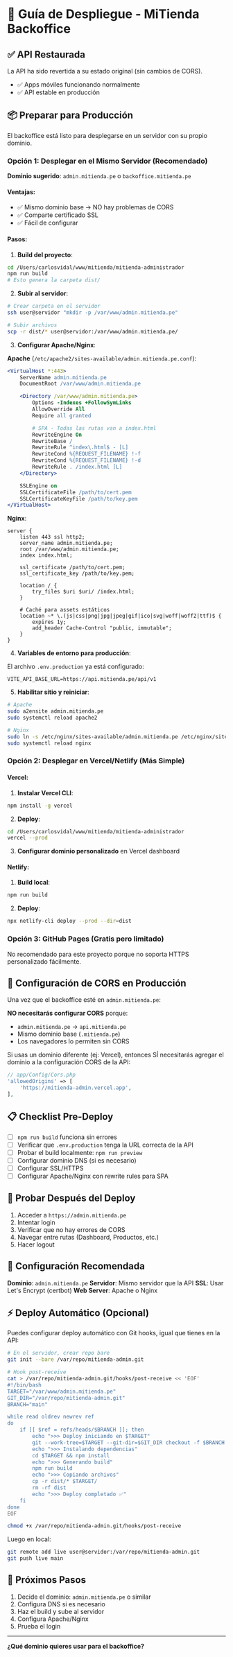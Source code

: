 # 🚀 Guía de Despliegue - MiTienda Backoffice

## ✅ API Restaurada

La API ha sido revertida a su estado original (sin cambios de CORS).
- ✅ Apps móviles funcionando normalmente
- ✅ API estable en producción

## 📦 Preparar para Producción

El backoffice está listo para desplegarse en un servidor con su propio dominio.

### Opción 1: Desplegar en el Mismo Servidor (Recomendado)

**Dominio sugerido**: `admin.mitienda.pe` o `backoffice.mitienda.pe`

#### Ventajas:
- ✅ Mismo dominio base → NO hay problemas de CORS
- ✅ Comparte certificado SSL
- ✅ Fácil de configurar

#### Pasos:

1. **Build del proyecto**:
```bash
cd /Users/carlosvidal/www/mitienda/mitienda-administrador
npm run build
# Esto genera la carpeta dist/
```

2. **Subir al servidor**:
```bash
# Crear carpeta en el servidor
ssh user@servidor "mkdir -p /var/www/admin.mitienda.pe"

# Subir archivos
scp -r dist/* user@servidor:/var/www/admin.mitienda.pe/
```

3. **Configurar Apache/Nginx**:

**Apache** (`/etc/apache2/sites-available/admin.mitienda.pe.conf`):
```apache
<VirtualHost *:443>
    ServerName admin.mitienda.pe
    DocumentRoot /var/www/admin.mitienda.pe

    <Directory /var/www/admin.mitienda.pe>
        Options -Indexes +FollowSymLinks
        AllowOverride All
        Require all granted

        # SPA - Todas las rutas van a index.html
        RewriteEngine On
        RewriteBase /
        RewriteRule ^index\.html$ - [L]
        RewriteCond %{REQUEST_FILENAME} !-f
        RewriteCond %{REQUEST_FILENAME} !-d
        RewriteRule . /index.html [L]
    </Directory>

    SSLEngine on
    SSLCertificateFile /path/to/cert.pem
    SSLCertificateKeyFile /path/to/key.pem
</VirtualHost>
```

**Nginx**:
```nginx
server {
    listen 443 ssl http2;
    server_name admin.mitienda.pe;
    root /var/www/admin.mitienda.pe;
    index index.html;

    ssl_certificate /path/to/cert.pem;
    ssl_certificate_key /path/to/key.pem;

    location / {
        try_files $uri $uri/ /index.html;
    }

    # Caché para assets estáticos
    location ~* \.(js|css|png|jpg|jpeg|gif|ico|svg|woff|woff2|ttf)$ {
        expires 1y;
        add_header Cache-Control "public, immutable";
    }
}
```

4. **Variables de entorno para producción**:

El archivo `.env.production` ya está configurado:
```env
VITE_API_BASE_URL=https://api.mitienda.pe/api/v1
```

5. **Habilitar sitio y reiniciar**:
```bash
# Apache
sudo a2ensite admin.mitienda.pe
sudo systemctl reload apache2

# Nginx
sudo ln -s /etc/nginx/sites-available/admin.mitienda.pe /etc/nginx/sites-enabled/
sudo systemctl reload nginx
```

### Opción 2: Desplegar en Vercel/Netlify (Más Simple)

#### Vercel:

1. **Instalar Vercel CLI**:
```bash
npm install -g vercel
```

2. **Deploy**:
```bash
cd /Users/carlosvidal/www/mitienda/mitienda-administrador
vercel --prod
```

3. **Configurar dominio personalizado** en Vercel dashboard

#### Netlify:

1. **Build local**:
```bash
npm run build
```

2. **Deploy**:
```bash
npx netlify-cli deploy --prod --dir=dist
```

### Opción 3: GitHub Pages (Gratis pero limitado)

No recomendado para este proyecto porque no soporta HTTPS personalizado fácilmente.

## 🔐 Configuración de CORS en Producción

Una vez que el backoffice esté en `admin.mitienda.pe`:

**NO necesitarás configurar CORS** porque:
- `admin.mitienda.pe` → `api.mitienda.pe`
- Mismo dominio base (`.mitienda.pe`)
- Los navegadores lo permiten sin CORS

Si usas un dominio diferente (ej: Vercel), entonces SÍ necesitarás agregar el dominio a la configuración CORS de la API:

```php
// app/Config/Cors.php
'allowedOrigins' => [
    'https://mitienda-admin.vercel.app',
],
```

## 📋 Checklist Pre-Deploy

- [ ] `npm run build` funciona sin errores
- [ ] Verificar que `.env.production` tenga la URL correcta de la API
- [ ] Probar el build localmente: `npm run preview`
- [ ] Configurar dominio DNS (si es necesario)
- [ ] Configurar SSL/HTTPS
- [ ] Configurar Apache/Nginx con rewrite rules para SPA

## 🧪 Probar Después del Deploy

1. Acceder a `https://admin.mitienda.pe`
2. Intentar login
3. Verificar que no hay errores de CORS
4. Navegar entre rutas (Dashboard, Productos, etc.)
5. Hacer logout

## 📝 Configuración Recomendada

**Dominio**: `admin.mitienda.pe`
**Servidor**: Mismo servidor que la API
**SSL**: Usar Let's Encrypt (certbot)
**Web Server**: Apache o Nginx

## ⚡ Deploy Automático (Opcional)

Puedes configurar deploy automático con Git hooks, igual que tienes en la API:

```bash
# En el servidor, crear repo bare
git init --bare /var/repo/mitienda-admin.git

# Hook post-receive
cat > /var/repo/mitienda-admin.git/hooks/post-receive << 'EOF'
#!/bin/bash
TARGET="/var/www/admin.mitienda.pe"
GIT_DIR="/var/repo/mitienda-admin.git"
BRANCH="main"

while read oldrev newrev ref
do
    if [[ $ref = refs/heads/$BRANCH ]]; then
        echo ">>> Deploy iniciando en $TARGET"
        git --work-tree=$TARGET --git-dir=$GIT_DIR checkout -f $BRANCH
        echo ">>> Instalando dependencias"
        cd $TARGET && npm install
        echo ">>> Generando build"
        npm run build
        echo ">>> Copiando archivos"
        cp -r dist/* $TARGET/
        rm -rf dist
        echo ">>> Deploy completado ✅"
    fi
done
EOF

chmod +x /var/repo/mitienda-admin.git/hooks/post-receive
```

Luego en local:
```bash
git remote add live user@servidor:/var/repo/mitienda-admin.git
git push live main
```

## 🎯 Próximos Pasos

1. Decide el dominio: `admin.mitienda.pe` o similar
2. Configura DNS si es necesario
3. Haz el build y sube al servidor
4. Configura Apache/Nginx
5. Prueba el login

---

**¿Qué dominio quieres usar para el backoffice?**
